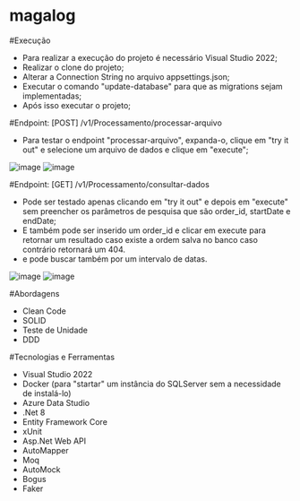 # magalog

#Execução
- Para realizar a execução do projeto é necessário Visual Studio 2022;
- Realizar o clone do projeto;
- Alterar a Connection String no arquivo appsettings.json;
- Executar o comando "update-database" para que as migrations sejam implementadas;
- Após isso executar o projeto;

#Endpoint: [POST] /v1/Processamento/processar-arquivo
- Para testar o endpoint "processar-arquivo", expanda-o, clique em "try it out" e selecione um arquivo de dados e clique em "execute";

![image](https://github.com/user-attachments/assets/7a915ffe-c7f1-4aef-b53a-6ea0b141860b)
![image](https://github.com/user-attachments/assets/8b0f577d-bea7-440f-bb82-23d408e5774d)


#Endpoint: [GET] /v1/Processamento/consultar-dados
- Pode ser testado apenas clicando em "try it out" e depois em "execute" sem preencher os parâmetros de pesquisa que são order_id, startDate e endDate;
- E também pode ser inserido um order_id e clicar em execute para retornar um resultado caso existe a ordem salva no banco caso contrário retornará um 404.
- e pode buscar também por um intervalo de datas.

![image](https://github.com/user-attachments/assets/d25ad8ed-0374-46e7-be19-9c1171580a8c)
![image](https://github.com/user-attachments/assets/e3621be1-53d7-416e-a014-8135e03027bd)


#Abordagens
  - Clean Code
  - SOLID
  - Teste de Unidade
  - DDD

#Tecnologias e Ferramentas

 - Visual Studio 2022
 - Docker (para "startar" um instância do SQLServer sem a necessidade de instalá-lo)
 - Azure Data Studio
 - .Net 8
 - Entity Framework Core
 - xUnit
 - Asp.Net Web API
 - AutoMapper
 - Moq
 - AutoMock
 - Bogus
 - Faker
   
